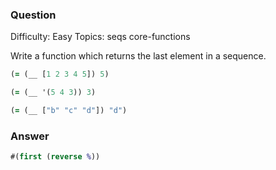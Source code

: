 ### Question

Difficulty:	Easy
Topics:	seqs core-functions


Write a function which returns the last element in a sequence.

```clojure
(= (__ [1 2 3 4 5]) 5)

(= (__ '(5 4 3)) 3)

(= (__ ["b" "c" "d"]) "d")
```

### Answer

```clojure
#(first (reverse %))
```
